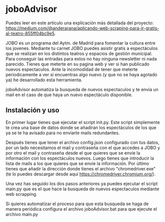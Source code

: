 # joboAdvisor

Puedes leer en este artículo una explicación más detallada del proyecto: https://medium.com/@anderarana/aplicando-web-scraping-para-ir-gratis-al-teatro-855ff04bc9e5.

JOBO es un programa del Aytm. de Madrid para fomentar la cultura entre los jovenes. Mediante tu carnet JOBO puedes asistir gratis a espectáculos que se realizan en los distintos 
teatros y espacios de gestión municipal. Para conseguir las entradas para estos no hay ninguna newsletter ni nada parecido. Tienes que meterte en su pagina web y ver si han 
publicado nuevos espectaculos. Ante la incomodidad de tener que meterte periodicamente a ver si encuentras algo nuevo (y que no se haya agotado ya) he desarrollado esta
herramienta. 

joboAdvisor automatiza la busqueda de nuevos espectaculos y te envía un mail en el caso de que haya un nuevo espectáculo disponible.

## Instalación y uso

En primer lugar tienes que ejecutar el script init.py. Este script simplemente te crea una base de datos donde se añadiran los espectáculos de los que ya se te ha avisado
para no enviarte mails redundantes.

Después tienes que tener el archivo config.json configurado con tus datos, por un lado necesitamos el mail y contraseña con el que accedes a JOBO y por otro el mail y contraseña
desde el que quieres que se envíe la información con los espectáculos nuevos. Luego tienes que introducir la lista de mails a los que quieres que se envíe la información. Por
último tienes que añadir la dirección donde tienes el archivo "chromedriver.exe" (te lo puedes descargar desde aquí https://chromedriver.chromium.org/).

Una vez has seguido los dos pasos anteriores ya puedes ejecutar el script main.py que es el que hace la busqueda de nuevos espectaculos mediante web scrapping. 

Si quieres automatizar el proceso para que esta busqueda se haga de manera periódica configura el archivo joboAdvisor.bat para que ejecute el archivo main.py
